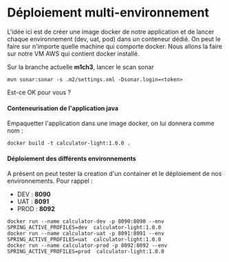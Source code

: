 # Déploiement  multi-environnement

L'idée ici est de créer une image docker de notre application et de lancer chaque environnement (dev, uat, pod) dans un conteneur dédié.
On peut le faire sur n'importe quelle machine qui comporte docker. Nous allons la faire sur notre VM AWS qui contient docker installé.

Sur la branche actuelle **m1ch3**, lancer le scan sonar

```
mvn sonar:sonar -s .m2/settings.xml -Dsonar.login=<token> 
```  
Est-ce OK pour vous ?

#### Conteneurisation de l'application java
Empaquetter l'application dans une image docker, on lui donnera comme nom  :
```
docker build -t calculator-light:1.0.0 .
```  
#### Déploiement des différents environnements
A présent on peut tester la creation d'un container et le déploiement de nos environnements. Pour rappel : 
- DEV : **8090**
- UAT : **8091**
- PROD : **8092**
```  
docker run --name calculator-dev -p 8090:8090 --env SPRING_ACTIVE_PROFILES=dev  calculator-light:1.0.0
docker run --name calculator-uat -p 8091:8091 --env SPRING_ACTIVE_PROFILES=uat  calculator-light:1.0.0
docker run --name calculator-prod -p 8092:8092 --env SPRING_ACTIVE_PROFILES=prod  calculator-light:1.0.0
```  

